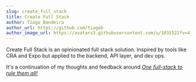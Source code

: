 ```yaml
---
slug: create_full_stack
title: Create Full Stack
author: Tiago Bandeira
author_url: https://github.com/tiagob
author_image_url: https://avatars3.githubusercontent.com/u/1031522?v=4
---
```


Create Full Stack is an opinionated full stack solution. Inspired by tools like CRA and Expo but applied to the backend, API layer, and dev ops.

It's a continuation of my thoughts and feedback around _[One full-stack to rule them all!](https://medium.com/@tiagsters/one-full-stack-to-rule-them-all-5ca39ded16c1)_
